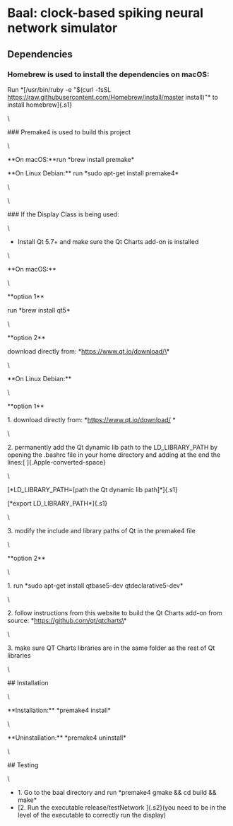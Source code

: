 # Baal: clock-based spiking neural network simulator


## Dependencies


### Homebrew is used to install the dependencies on macOS:


Run \*[/usr/bin/ruby -e \"\$(curl -fsSL
https://raw.githubusercontent.com/Homebrew/install/master install)\"\*
to install homebrew]{.s1}

\

\#\#\# Premake4 is used to build this project

\

\*\*On macOS:\*\*run \*brew install premake\*

\*\*On Linux Debian:\*\* run \*sudo apt-get install premake4\*

\

\

\#\#\# If the Display Class is being used:

\

-   Install Qt 5.7+ and make sure the Qt Charts add-on is installed

\

\*\*On macOS:\*\*

\

\*\*option 1\*\*

run \*brew install qt5\*

\

\*\*option 2\*\*

download directly from: \*https://www.qt.io/download/\*

\

\*\*On Linux Debian:\*\*

\

\*\*option 1\*\*

1\. download directly from: \*https://www.qt.io/download/ \*

\

2\. permanently add the Qt dynamic lib path to the LD\_LIBRARY\_PATH by
opening the .bashrc file in your home directory and adding at the end
the lines:[ ]{.Apple-converted-space}

\

[\*LD\_LIBRARY\_PATH=\[path the Qt dynamic lib path\]\*]{.s1}

[\*export LD\_LIBRARY\_PATH\*]{.s1}

\

3\. modify the include and library paths of Qt in the premake4 file

\

\*\*option 2\*\*

\

1\. run \*sudo apt-get install qtbase5-dev qtdeclarative5-dev\*

\

2\. follow instructions from this website to build the Qt Charts add-on
from source: \*https://github.com/qt/qtcharts\*

\

3\. make sure QT Charts libraries are in the same folder as the rest of
Qt libraries

\

\#\# Installation

\

\*\*Installation:\*\* \*premake4 install\*

\

\*\*Uninstallation:\*\* \*premake4 uninstall\*

\

\#\# Testing

\

-   1\. Go to the baal directory and run \*premake4 gmake && cd build &&
    make\*
-   [2. Run the executable release/testNetwork ]{.s2}(you need to be in
    the level of the executable to correctly run the display)
